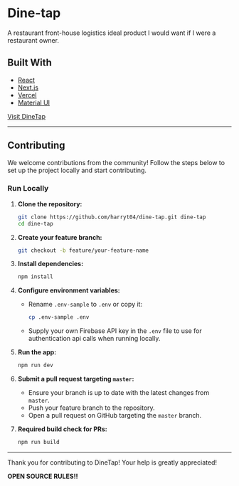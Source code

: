 # Dine-tap

A restaurant front-house logistics ideal product I would want if I were a restaurant owner.

## Built With

- [React](https://reactjs.org/)
- [Next.js](https://nextjs.org/docs)
- [Vercel](https://vercel.com/docs/frameworks/nextjs)
- [Material UI](https://mui.com/)

[Visit DineTap](https://dinetap.app)

---

## Contributing

We welcome contributions from the community! Follow the steps below to set up the project locally and start contributing.

### Run Locally

1. **Clone the repository:**

   ```sh
   git clone https://github.com/harryt04/dine-tap.git dine-tap
   cd dine-tap
   ```

2. **Create your feature branch:**

   ```sh
   git checkout -b feature/your-feature-name
   ```

3. **Install dependencies:**

   ```sh
   npm install
   ```

4. **Configure environment variables:**

   - Rename `.env-sample` to `.env` or copy it:
     ```sh
     cp .env-sample .env
     ```
   - Supply your own Firebase API key in the `.env` file to use for authentication api calls when running locally.

5. **Run the app:**

   ```sh
   npm run dev
   ```

6. **Submit a pull request targeting `master`:**

   - Ensure your branch is up to date with the latest changes from `master`.
   - Push your feature branch to the repository.
   - Open a pull request on GitHub targeting the `master` branch.

7. **Required build check for PRs:**
   ```sh
   npm run build
   ```

---

Thank you for contributing to DineTap! Your help is greatly appreciated!

**OPEN SOURCE RULES!!**
